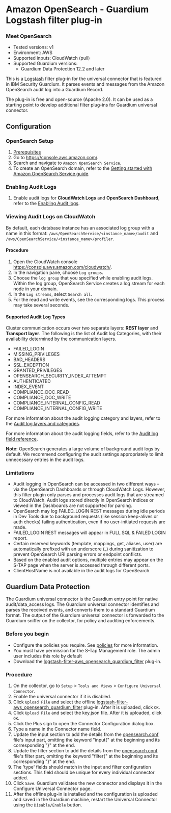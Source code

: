 # Amazon OpenSearch - Guardium Logstash filter plug-in

### Meet OpenSearch

* Tested versions: v1
* Environment: AWS
* Supported inputs: CloudWatch (pull)
* Supported Guardium versions:
    * Guardium Data Protection 12.2 and later

This is a [Logstash](https://github.com/elastic/logstash) filter plug-in for the universal connector that is featured in
IBM Security Guardium. It parses events and messages from the Amazon OpenSearch audit log into
a Guardium Record.

The plug-in is free and open-source (Apache 2.0). It can be used as a starting point to develop additional filter
plug-ins for Guardium universal connector.

## Configuration

### OpenSearch Setup

1. [Prerequisites](https://docs.aws.amazon.com/opensearch-service/latest/developerguide/setting-up.html)
2. Go to https://console.aws.amazon.com/.
3. Search and navigate to ```Amazon OpenSearch Service```. 
4. To create an OpenSearch domain, refer to the [Getting started with Amazon OpenSearch Service guide](https://docs.aws.amazon.com/opensearch-service/latest/developerguide/gsg.html).

### Enabling Audit Logs

1. Enable audit logs for **CloudWatch Logs** and **OpenSearch Dashboard**, refer to the [Enabling Audit logs](https://docs.aws.amazon.com/opensearch-service/latest/developerguide/audit-logs.html#audit-log-enabling).

### Viewing Audit Logs on CloudWatch

By default, each database instance has an associated log group with a name in this format: `/aws/OpenSearchService/<instance_name>/audit` and `/aws/OpenSearchService/<instance_name>/profiler`.

#### Procedure

1. Open the CloudWatch console https://console.aws.amazon.com/cloudwatch/.
2. In the navigation pane, choose ```Log groups```.
3. Choose the ```log group``` that you specified while enabling audit logs. Within the log group, OpenSearch Service creates a log stream for each node in your domain. 
4. In the ```Log streams```, select ```Search all```.
5. For the read and write events, see the corresponding logs. This process may take several seconds.

#### Supported Audit Log Types

Cluster communication occurs over two separate layers: **REST layer** and **Transport layer**. The following is the list of Audit log Categories, with their availability determined by the communication layers.

* FAILED_LOGIN 
* MISSING_PRIVILEGES 
* BAD_HEADERS
* SSL_EXCEPTION
* GRANTED_PRIVILEGES
* OPENSEARCH_SECURITY_INDEX_ATTEMPT
* AUTHENTICATED 
* INDEX_EVENT
* COMPLIANCE_DOC_READ 
* COMPLIANCE_DOC_WRITE 
* COMPLIANCE_INTERNAL_CONFIG_READ
* COMPLIANCE_INTERNAL_CONFIG_WRITE
 


For more information about the audit logging category and layers, refer to the [Audit log layers and categories](https://docs.aws.amazon.com/opensearch-service/latest/developerguide/audit-logs.html#audit-log-layers).

For more information about the audit logging fields, refer to the [Audit log field reference](https://docs.opensearch.org/docs/latest/security/audit-logs/field-reference/).

**Note:** OpenSearch generates a large volume of background audit logs by default. We recommend configuring the audit settings appropriately to limit unnecessary entries in the audit logs.

### Limitations
- Audit logging in OpenSearch can be accessed in two different ways – via the OpenSearch Dashboards or through CloudWatch Logs. However, this filter plugin only parses and processes audit logs that are streamed to CloudWatch. Audit logs stored directly in OpenSearch indices or viewed in the Dashboards are not supported for parsing.
- OpenSearch may log FAILED_LOGIN REST messages during idle periods in Dev Tools due to background requests (like session keep-alives or auth checks) failing authentication, even if no user-initiated requests are made.
- FAILED_LOGIN REST messages will appear in FULL SQL & FAILED LOGIN report.
- Certain reserved keywords (template, mappings, get, aliases, user) are automatically prefixed with an underscore (_) during sanitization to prevent OpenSearch URI parsing errors or endpoint conflicts.
- Based on the enabled audit options, multiple entries may appear on the S-TAP page when the server is accessed through different ports.
- ClientHostName is not available in the audit logs for OpenSearch.

## Guardium Data Protection

The Guardium universal connector is the Guardium entry point for native audit/data_access logs. The Guardium universal connector identifies and parses the received events, and converts them to a standard Guardium format. The output of the Guardium universal connector is forwarded to the Guardium sniffer on the collector, for policy and auditing enforcements.

### Before you begin
* Configure the policies you require. See [policies](/docs/#policies) for more information.
* You must have permission for the S-Tap Management role. The admin user includes this role by default
* Download the [logstash-filter-aws_opensearch_guardium_filter](logstash-filter-opensearch_guardium_filter.zip) plug-in.

### Procedure
1. On the collector, go to ```Setup``` > ```Tools and Views``` > ```Configure Universal Connector```.
2. Enable the universal connector if it is disabled.
3. Click ```Upload File``` and select the offline  [logstash-filter-aws_opensearch_guardium_filter](logstash-filter-opensearch_guardium_filter.zip) plug-in. After it is uploaded, click ```OK```.
4. Click ```Upload File``` and select the key.json file. After it is uploaded, click ```OK```.
5. Click the Plus sign to open the Connector Configuration dialog box.
6. Type a name in the Connector name field.
7. Update the input section to add the details from the [opensearch.conf](OpenSearchOverCloudwatchPackage/opensearch.conf) file's input part, omitting the keyword "input{" at the beginning and its corresponding "}" at the end.
8. Update the filter section to add the details from the [opensearch.conf](OpenSearchOverCloudwatchPackage/opensearch.conf) file's filter part, omitting the keyword "filter{" at the beginning and its corresponding "}" at the end.
9. The 'type' fields should match in the input and filter configuration sections. This field should be unique for every individual connector added.
10. Click ```Save```. Guardium validates the new connector and displays it in the Configure Universal Connector page.
11. After the offline plug-in is installed and the configuration is uploaded and saved in the Guardium machine, restart the Universal Connector using the ```Disable/Enable``` button.


